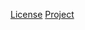 [License](http://www.apache.org/licenses/LICENSE-2.0.txt)
[Project](https://github.com/spring-projects/spring-framework)
